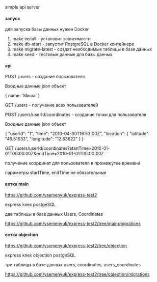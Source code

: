 simple api server

#### запуск

для запуска базы данных нужен Docker

1. make install - установит зависимости
2. make db-start - запустит PostgreSQL в Docker контейнере
3. make migrate-latest - создат необходимые таблицы в базе данных
4. make seed - тестовые данные для базы данных


#### api

POST /users - создание пользователя

Входные данные json объект 

{ name: 'Миша' }

GET /users - получение всех пользователей

POST /users/userId/coordinates - создание точки для пользователя

Входные данные json объект 

{
"userId": "1",
"time": "2010-04-30T16:53:00Z",
"location": {
"latitude": "45.51633",
"longitude": "12.63622"
}
}

GET /users/userId/coordinates?startTime=2010-01-01T00:00:00Z&endTime=2010-01-01T00:00:00Z

получение координат для пользователя в промежутке времени

параметры startTime, endTime не обязательные


#### ветка main

https://github.com/ysemenyuk/express-test2

express knex postgeSQL

две таблицы в базе данных Users, Coordinates

https://github.com/ysemenyuk/express-test2/tree/main/migrations


#### ветка objection

https://github.com/ysemenyuk/express-test2/tree/objection

express knex objection postgeSQL

три таблицы в базе данных users, coordinates, users_coordinates

https://github.com/ysemenyuk/express-test2/tree/objection/migrations
